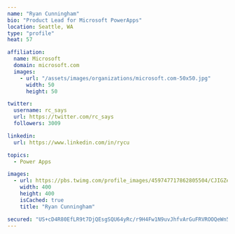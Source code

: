 ```yaml
---
name: "Ryan Cunningham"
bio: "Product Lead for Microsoft PowerApps"
location: Seattle, WA
type: "profile"
heat: 57

affiliation:
  name: Microsoft
  domain: microsoft.com
  images:
    - url: "/assets/images/organizations/microsoft.com-50x50.jpg"
      width: 50
      height: 50

twitter:
  username: rc_says
  url: https://twitter.com/rc_says
  followers: 3009

linkedin:
  url: https://www.linkedin.com/in/rycu

topics:
  - Power Apps

images:
  - url: https://pbs.twimg.com/profile_images/459747717862805504/CJIGZejd_400x400.png
    width: 400
    height: 400
    isCached: true
    title: "Ryan Cunningham"

secured: "US+cD4R80EfLR9t7DjQEsgSQU64yRc/r9H4Fw1N9uvJhfvArGuFRVROOQeWn5zHqJC2WBddehIFcvqWKoiQfsEuZwFkj8OMHktQcXNiguooGUdqTCWVpWRIEcppnNFjX59w+m3US1elrhXZHHQTGfkWc59fvmksy/27qqRwj1P/qpDgXIZ/kbs2vvwX/TYn0dhH2TJ0KTwb+nrpgK5mYIIuJap32TrvyjHPAftCuRTZYjQnpJb7QTwgd4TibTnOBvHnmrmZKDC7hm1mx4ygZBEp53KZ5X7oGkLZAtNwEZw2z+otHzNbf1qQu+l5L1HWk2onMrnCgiFecUBs6keVxaIgBKugcw6ED819FMMlFupqew1iUtGdrnCFN53F8JO+PLmEIrJM9EG8R/zjapF/ya0fk4gdM0fdpQQQEt2OHtWk=;23c1pGKDX0tC4S7ssro7SQ=="
---
```


